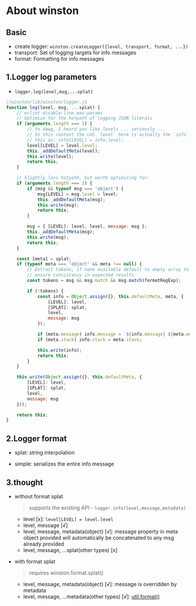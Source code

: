 # About winston
## Basic 
- create logger: `winston.createLogger({level, transport, format, ...})`
- transport: Set of logging targets for info messages
- format: Formatting for info messages

## 1.Logger log parameters
- `logger.log(level,msg,...splat)`
```javascript
//winston/lib/winston/logger.js
function log(level, msg, ...splat) {
	// eslint-disable-line max-params
	// Optimize for the hotpath of logging JSON literals
	if (arguments.length === 1) {
		// Yo dawg, I heard you like levels ... seriously ...
		// In this context the LHS `level` here is actually the `info` so read
		// this as: info[LEVEL] = info.level;
		level[LEVEL] = level.level;
		this._addDefaultMeta(level);
		this.write(level);
		return this;
	}

	// Slightly less hotpath, but worth optimizing for.
	if (arguments.length === 2) {
		if (msg && typeof msg === 'object') {
			msg[LEVEL] = msg.level = level;
			this._addDefaultMeta(msg);
			this.write(msg);
			return this;
		}

		msg = { [LEVEL]: level, level, message: msg };
		this._addDefaultMeta(msg);
		this.write(msg);
		return this;
	}

	const [meta] = splat;
	if (typeof meta === 'object' && meta !== null) {
		// Extract tokens, if none available default to empty array to
		// ensure consistancy in expected results
		const tokens = msg && msg.match && msg.match(formatRegExp);

		if (!tokens) {
			const info = Object.assign({}, this.defaultMeta, meta, {
				[LEVEL]: level,
				[SPLAT]: splat,
				level,
				message: msg
			});

			if (meta.message) info.message = `${info.message} ${meta.message}`;
			if (meta.stack) info.stack = meta.stack;

			this.write(info);
			return this;
		}
	}

	this.write(Object.assign({}, this.defaultMeta, {
		[LEVEL]: level,
		[SPLAT]: splat,
		level,
		message: msg
	}));

	return this;
}
```

## 2.Logger format
- splat: string interpolation
  
- simple: serializes the entire info message

## 3.thought
- without format splat
	> supports the existing API - `logger.info(level,message,metadata)`

	- level [x]: 
	`level[LEVEL] = level.level` 
	- level, message [√]
	- level, message, metadata(object) [√]: 
		message property in meta object provided will automatically be concatenated to any msg already provided
	- level, message, ...splat(other types) [x]
		
- with format splat
	> requires winston.format.splat()	

	- level, message, metadata(object) [√]: message is overridden by metadata
	- level, message, ...metadata(other types) [√]: [util.format()](https://nodejs.org/dist/latest/docs/api/util.html#util_util_format_format_args)